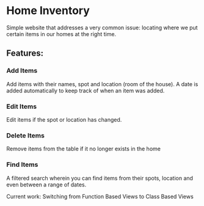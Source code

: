 # Home Inventory

Simple website that addresses a very common issue: locating where we put certain items in our homes at the right time.

## Features:
### Add Items
Add items with their names, spot and location (room of the house). A date is added automatically to keep track of when an item was added.

### Edit Items
Edit items if the spot or location has changed.

### Delete Items
Remove items from the table if it no longer exists in the home

### Find Items
A filtered search wherein you can find items from their spots, location and even between a range of dates.

Current work: Switching from Function Based Views to Class Based Views 
